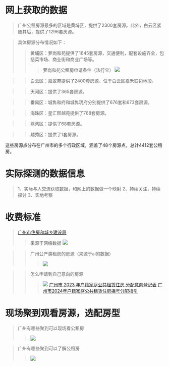 # 网上获取的数据
> ‌广州公租房源最多的区域是黄埔区，提供了2300套房源‌‌。此外，白云区紧随其后，提供了1296套房源‌。

> 具体房源分布情况如下：
>> 黄埔区‌：萝岗和苑提供了1645套房源，交通便利，配套设施齐全，包括菜市场、商业街和商业广场等‌。
>>> 萝岗和苑公租房申请条件（法行宝）
![](https://newiterator.github.io/static/2025/life/2025022614.39.38.png)

>> ‌白云区‌：嘉翠苑提供了2400套房源，位于白云区嘉禾联边地段‌。

>> ‌天河区‌：提供了365套房源‌。

>> ‌番禺区‌：城隽和府和城隽玥府分别提供了676套和673套房源‌。

>> ‌海珠区‌：星汇熙越苑提供了768套房源‌。

>> ‌荔湾区‌：提供了68套房源‌。

>> ‌越秀区‌：提供了1套房源‌。

这些房源点分布在广州市的多个行政区域，涵盖了48个房源点，总计4412套公租房‌。

# 实际探测的数据信息
> 1、实际与人交流获取数据，和网上的数据做一个映射
> 2、持续关注，持续探讨
> 3、实地考察

# 收费标准
> [广州市住房和城乡建设局](https://zfcj.gz.gov.cn/sjb/bmwj/content/mpost_9449883.html)
>> 来源于网络数据
![](https://newiterator.github.io/static/2025/life/2025022808.33.08.png)

>> 广州公产类租房的房源（来源于ai的数据）
>>> ![](https://newiterator.github.io/static/2025/life/2025022808.42.49.png)

>> 怎么申请到自己意向的房源
>>> ![](https://newiterator.github.io/static/2025/life/2025022808.42.49.png)
>>> [广州市 2023 年户籍家庭公共租赁住房
分配意向登记表](https://www.gz.gov.cn/attachment/7/7465/7465647/9259803.pdf)
>>> [广州市2024年户籍家庭公共租赁住房摇号分配指引](https://zfcj.gz.gov.cn/zjyw/zfbz/zwxx/zfbzjgxx/fpcxxx/content/post_9815874.html)


# 现场聚到观看房源，选配房型
> 广州有哪些聚到可以现场看公租房
>> ![](https://newiterator.github.io/static/2025/life/2025022809.14.51.png)

> 广州有哪些聚到可以了解公租房
>> ![](https://newiterator.github.io/static/2025/life/2025022809.17.07.png)
